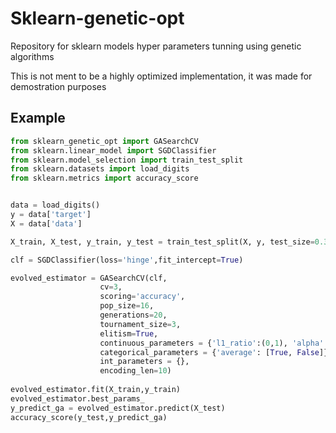 # Sklearn-genetic-opt
Repository for sklearn models hyper parameters tunning using genetic algorithms

This is not ment to be a highly optimized implementation, it was made for demostration purposes

## Example

```python
from sklearn_genetic_opt import GASearchCV
from sklearn.linear_model import SGDClassifier
from sklearn.model_selection import train_test_split
from sklearn.datasets import load_digits
from sklearn.metrics import accuracy_score


data = load_digits() 
y = data['target']
X = data['data'] 

X_train, X_test, y_train, y_test = train_test_split(X, y, test_size=0.33, random_state=42)

clf = SGDClassifier(loss='hinge',fit_intercept=True)

evolved_estimator = GASearchCV(clf,
                    cv=3,
                    scoring='accuracy',
                    pop_size=16,
                    generations=20,
                    tournament_size=3,
                    elitism=True,
                    continuous_parameters = {'l1_ratio':(0,1), 'alpha':(1e-4,1)},
                    categorical_parameters = {'average': [True, False]},
                    int_parameters = {},
                    encoding_len=10)
                    
evolved_estimator.fit(X_train,y_train)
evolved_estimator.best_params_
y_predict_ga = evolved_estimator.predict(X_test)
accuracy_score(y_test,y_predict_ga)
